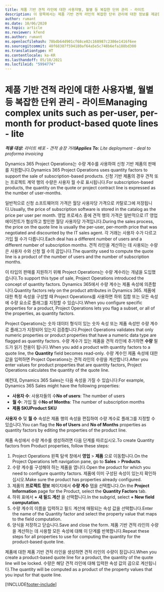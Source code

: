 ```yaml
---
title: 제품 기반 견적 라인에 대한 사용자별, 월별 등 복잡한 단위 관리 - 라이트
description: 이 항목에서는 제품 기반 견적 라인의 복잡한 단위 관리에 대한 정보를 제공합니다.
author: rumant
ms.date: 10/06/2020
ms.topic: article
ms.reviewer: kfend
ms.author: rumant
ms.openlocfilehash: 78bdb64d901cf68ce02c168987c2386e1416f6ee
ms.sourcegitcommit: 40f68387f594180af64a5e5c748b6efa188bd300
ms.translationtype: HT
ms.contentlocale: ko-KR
ms.lasthandoff: 05/10/2021
ms.locfileid: "5994774"
---
```

# <a name="managing-complex-units-such-as-per-user-per-month-for-product-based-quote-lines---lite"></a><span data-ttu-id="b9d1e-103">제품 기반 견적 라인에 대한 사용자별, 월별 등 복잡한 단위 관리 - 라이트</span><span class="sxs-lookup"><span data-stu-id="b9d1e-103">Managing complex units such as per-user, per-month for product-based quote lines - lite</span></span>

<span data-ttu-id="b9d1e-104">_**적용 대상:** 라이트 배포 - 견적 송장 거래_</span><span class="sxs-lookup"><span data-stu-id="b9d1e-104">_**Applies To:** Lite deployment - deal to proforma invoicing_</span></span>

<span data-ttu-id="b9d1e-105">Dynamics 365 Project Operations는 수량 계수를 사용하여 신청 기반 제품의 판매를 지원합니다.</span><span class="sxs-lookup"><span data-stu-id="b9d1e-105">Dynamics 365 Project Operations uses quantity factors to support the sale of subscription-based products.</span></span> <span data-ttu-id="b9d1e-106">신청 기반 제품의 경우 견적 또는 프로젝트 계약 행의 수량은 사용자 월 수로 표시됩니다.</span><span class="sxs-lookup"><span data-stu-id="b9d1e-106">For subscription-based products, the quantity on the quote or project contract line is expressed as the number of user-months.</span></span>

<span data-ttu-id="b9d1e-107">일반적으로 신청 소프트웨어의 가격은 월당 사용자당 가격으로 카탈로그에 저장됩니다.</span><span class="sxs-lookup"><span data-stu-id="b9d1e-107">Usually, the price of subscription software is stored in the catalog as the price per user per month.</span></span> <span data-ttu-id="b9d1e-108">영업 프로세스 중에 견적 행의 가격은 일반적으로 IT 영업 에이전트가 협상하고 할인한 월당 사용자당 가격입니다.</span><span class="sxs-lookup"><span data-stu-id="b9d1e-108">During the sales process, the price on the quote line is usually the per-user, per-month price that was negotiated and discounted by the IT sales agent.</span></span> <span data-ttu-id="b9d1e-109">각 거래는 사용자 수가 다르고 가입 월 수가 다릅니다.</span><span class="sxs-lookup"><span data-stu-id="b9d1e-109">Each deal has a different number of users and a different number of subscription months.</span></span> <span data-ttu-id="b9d1e-110">견적 라인을 계산하는 데 사용되는 수량은 사용자 수와 신청 월 수의 곱입니다.</span><span class="sxs-lookup"><span data-stu-id="b9d1e-110">The quantity used to compute the quote line is a product of the number of users and the number of subscription months.</span></span>

<span data-ttu-id="b9d1e-111">이 타입의 판매를 지원하기 위해 Project Operations는 수량 계수라는 개념을 도입했습니다.</span><span class="sxs-lookup"><span data-stu-id="b9d1e-111">To support this type of sale, Project Operations introduced the concept of quantity factors.</span></span> <span data-ttu-id="b9d1e-112">Dynamics 365에서 수량 계수는 제품 속성에 의존합니다.</span><span class="sxs-lookup"><span data-stu-id="b9d1e-112">Quantity factors rely on the product attributes in Dynamics 365.</span></span> <span data-ttu-id="b9d1e-113">제품에 대한 특정 속성을 구성할 때 Project Operations를 사용하면 하위 집합 또는 모든 속성에 수량 요소로 플래그를 지정할 수 있습니다.</span><span class="sxs-lookup"><span data-stu-id="b9d1e-113">When you configure specific properties for a product, Project Operations lets you flag a subset, or all of the properties, as quantity factors.</span></span>

<span data-ttu-id="b9d1e-114">Project Operations는 숫자 데이터 형식이 있는 숫자 속성 또는 제품 속성만 수량 계수로 플래그가 지정되어 있는지 검증합니다.</span><span class="sxs-lookup"><span data-stu-id="b9d1e-114">Project Operations validates that only numeric properties or product properties that have a numeric data type are flagged as quantity factors.</span></span> <span data-ttu-id="b9d1e-115">수량 계수가 있는 제품을 견적 라인에 추가하면 **수량** 필드가 읽기 전용이 됩니다.</span><span class="sxs-lookup"><span data-stu-id="b9d1e-115">When you add a product with quantity factors to a quote line, the **Quantity** field becomes read-only.</span></span> <span data-ttu-id="b9d1e-116">수량 계수인 제품 속성에 대한 값을 입력하면 Project Operations는 견적 라인의 수량을 계산합니다.</span><span class="sxs-lookup"><span data-stu-id="b9d1e-116">After you enter values for product properties that are quantity factors, Project Operations calculates the quantity of the quote line.</span></span>

<span data-ttu-id="b9d1e-117">예컨대, Dynamics 365 Sales는 다음 속성을 가질 수 있습니다:</span><span class="sxs-lookup"><span data-stu-id="b9d1e-117">For example, Dynamics 365 Sales might have the following properties:</span></span>

- <span data-ttu-id="b9d1e-118">**사용자 수**: 사용자들의 수</span><span class="sxs-lookup"><span data-stu-id="b9d1e-118">**No of users**: The number of users</span></span>
- <span data-ttu-id="b9d1e-119">**월 수**: 가입 월 수</span><span class="sxs-lookup"><span data-stu-id="b9d1e-119">**No of Months**: The number of subscription months</span></span>
- <span data-ttu-id="b9d1e-120">**제품 SKU**</span><span class="sxs-lookup"><span data-stu-id="b9d1e-120">**Product SKU**</span></span>

<span data-ttu-id="b9d1e-121">**사용자 수** 및 **월 수** 속성은 제품 행의 속성을 편집하여 수량 계수로 플래그를 지정할 수 있습니다.</span><span class="sxs-lookup"><span data-stu-id="b9d1e-121">You can flag the **No of Users** and **No of Months** properties as quantity factors by editing the properties of the product line.</span></span>

<span data-ttu-id="b9d1e-122">제품 속성에서 수량 계수를 생성하려면 다음 단계를 따르십시오.</span><span class="sxs-lookup"><span data-stu-id="b9d1e-122">To create Quantity factors from Product properties, follow these steps:</span></span>

1. <span data-ttu-id="b9d1e-123">Project Operations 왼쪽 탐색 창에서 **영업** > **제품** 으로 이동합니다.</span><span class="sxs-lookup"><span data-stu-id="b9d1e-123">On the Project Operations left navigation pane, go to **Sales** > **Products**.</span></span>
2. <span data-ttu-id="b9d1e-124">수량 계수를 구성해야 하는 제품을 엽니다.</span><span class="sxs-lookup"><span data-stu-id="b9d1e-124">Open the product for which you need to configure quantity factors.</span></span> <span data-ttu-id="b9d1e-125">제품에 이미 구성된 속성이 있는지 확인하십시오.</span><span class="sxs-lookup"><span data-stu-id="b9d1e-125">Make sure the product has properties already configured.</span></span>
3. <span data-ttu-id="b9d1e-126">제품의 **프로젝트 정보** 페이지에서 **수량 계수** 탭을 선택합니다.</span><span class="sxs-lookup"><span data-stu-id="b9d1e-126">On the **Project Information** page for the Product, select the **Quantity Factors** tab.</span></span>
4. <span data-ttu-id="b9d1e-127">하위 표에서 **+ 새 필드 계산** 을 선택합니다.</span><span class="sxs-lookup"><span data-stu-id="b9d1e-127">In the subgrid, select **+ New field computation**.</span></span>
5. <span data-ttu-id="b9d1e-128">수량 계수의 이름을 입력하고 필드 계산에 매핑되는 속성 값을 선택합니다.</span><span class="sxs-lookup"><span data-stu-id="b9d1e-128">Enter the name of the Quantity factor and select the property value that maps to the field computation.</span></span>
6. <span data-ttu-id="b9d1e-129">양식을 저장하고 닫습니다.</span><span class="sxs-lookup"><span data-stu-id="b9d1e-129">Save and close the form.</span></span> <span data-ttu-id="b9d1e-130">제품 기반 견적 라인의 수량을 계산하는 데 사용할 모든 속성에 대해 이 단계를 반복합니다.</span><span class="sxs-lookup"><span data-stu-id="b9d1e-130">Repeat these steps for all properties to use for computing the quantity for the product-based quote line.</span></span>

<span data-ttu-id="b9d1e-131">제품에 대한 제품 기반 견적 라인을 생성하면 견적 라인의 수량이 잠깁니다.</span><span class="sxs-lookup"><span data-stu-id="b9d1e-131">When you create a product-based quote line for a product, the quantity of the quote line will be locked.</span></span> <span data-ttu-id="b9d1e-132">수량은 해당 견적 라인에 대해 입력한 속성 값의 곱으로 계산됩니다.</span><span class="sxs-lookup"><span data-stu-id="b9d1e-132">The quantity will be computed as a product of the property values that you input for that quote line.</span></span>


[!INCLUDE[footer-include](../../includes/footer-banner.md)]